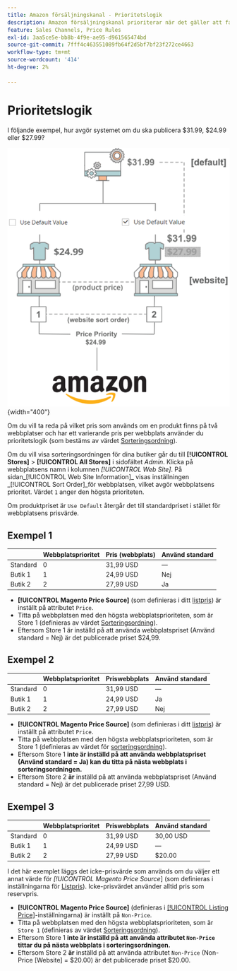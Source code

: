 ```yaml
---
title: Amazon försäljningskanal - Prioritetslogik
description: Amazon försäljningskanal prioriterar när det gäller att fastställa det publicerade priset för en Amazon-lista.
feature: Sales Channels, Price Rules
exl-id: 3aa5ce5e-bb8b-4f9e-ae95-d961565474bd
source-git-commit: 7fff4c463551089fb64f2d5bf7bf23f272ce4663
workflow-type: tm+mt
source-wordcount: '414'
ht-degree: 2%

---
```


# Prioritetslogik

I följande exempel, hur avgör systemet om du ska publicera $31.99, $24.99 eller $27.99?

![Commerce prisomfång](assets/amazon-price-scope.png){width="400"}

Om du vill ta reda på vilket pris som används om en produkt finns på två webbplatser och har ett varierande pris per webbplats använder du prioritetslogik (som bestäms av värdet [Sorteringsordning](https://experienceleague.adobe.com/docs/commerce-admin/stores-sales/site-store/store-views.html)).

Om du vill visa sorteringsordningen för dina butiker går du till **[!UICONTROL Stores]** > **[!UICONTROL All Stores]** i sidofältet _Admin_. Klicka på webbplatsens namn i kolumnen _[!UICONTROL Web Site]_. På sidan_[!UICONTROL Web Site Information]_ visas inställningen _[!UICONTROL Sort Order]_för webbplatsen, vilket avgör webbplatsens prioritet. Värdet `1` anger den högsta prioriteten.

Om produktpriset är `Use Default` återgår det till standardpriset i stället för webbplatsens prisvärde.

## Exempel 1

|         | Webbplatsprioritet | Pris (webbplats) | Använd standard |
|---------|------------------|-----------------|-------------|
| Standard | 0 | 31,99 USD | — |
| Butik 1 | 1 | 24,99 USD | Nej |
| Butik 2 | 2 | 27,99 USD | Ja |

- **[!UICONTROL Magento Price Source]** (som definieras i ditt [listpris](./listing-price.md)) är inställt på attributet `Price`.
- Titta på webbplatsen med den högsta webbplatsprioriteten, som är Store 1 (definieras av värdet [Sorteringsordning](https://experienceleague.adobe.com/docs/commerce-admin/stores-sales/site-store/store-views.html)).
- Eftersom Store 1 är inställd på att använda webbplatspriset (Använd standard = Nej) är det publicerade priset $24,99.

## Exempel 2

|         | Webbplatsprioritet | Priswebbplats | Använd standard |
|---------|------------------|---------------|-------------|
| Standard | 0 | 31,99 USD | — |
| Butik 1 | 1 | 24,99 USD | Ja |
| Butik 2 | 2 | 27,99 USD | Nej |

- **[!UICONTROL Magento Price Source]** (som definieras i ditt [listpris](./listing-price.md)) är inställt på attributet `Price`.
- Titta på webbplatsen med den högsta webbplatsprioriteten, som är Store 1 (definieras av värdet för [sorteringsordning](https://experienceleague.adobe.com/docs/commerce-admin/stores-sales/site-store/store-views.html)).
- Eftersom Store 1 **inte är inställd på att använda webbplatspriset (Använd standard = Ja) kan du titta på nästa webbplats i sorteringsordningen.**
- Eftersom Store 2 **är** inställd på att använda webbplatspriset (Använd standard = Nej) är det publicerade priset 27,99 USD.

## Exempel 3

|         | Webbplatsprioritet | Priswebbplats | Använd standard |
|---------|------------------|---------------|-------------|
| Standard | 0 | 31,99 USD | 30,00 USD |
| Butik 1 | 1 | 24,99 USD | — |
| Butik 2 | 2 | 27,99 USD | $20.00 |

I det här exemplet läggs det icke-prisvärde som används om du väljer ett annat värde för _[!UICONTROL Magento Price Source_] (som definieras i inställningarna för [Listpris](./listing-price.md)). Icke-prisvärdet använder alltid pris som reservpris.

- **[!UICONTROL Magento Price Source]** (definieras i [[!UICONTROL Listing Price]](./listing-price.md)-inställningarna) är inställt på `Non-Price`.
- Titta på webbplatsen med den högsta webbplatsprioriteten, som är `Store 1` (definieras av värdet [Sorteringsordning](https://experienceleague.adobe.com/docs/commerce-admin/stores-sales/site-store/store-views.html)).
- Eftersom Store 1 **inte är inställd på att använda attributet `Non-Price` tittar du på nästa webbplats i sorteringsordningen.**
- Eftersom Store 2 **är** inställd på att använda attributet `Non-Price` (Non-Price [Website] = $20.00) är det publicerade priset $20.00.
